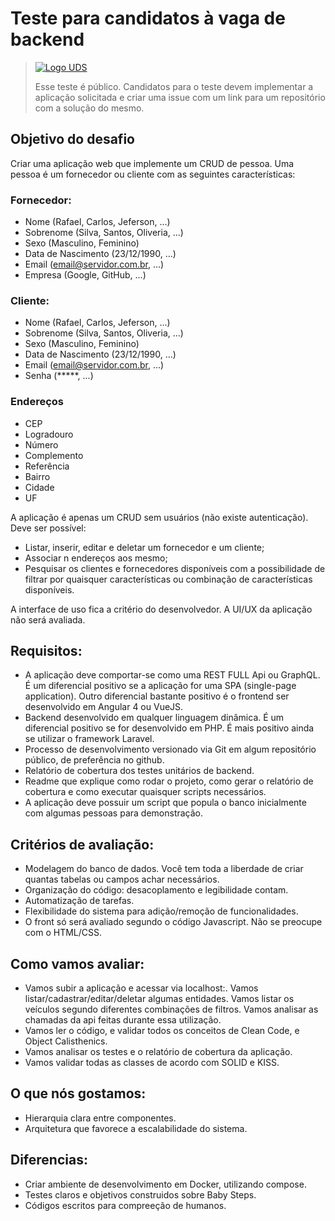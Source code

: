 # Teste para candidatos à vaga de backend

> [![Logo UDS]()](https://www.uds.com.br)
>
> Esse teste é público. Candidatos para o teste devem implementar a aplicação solicitada e criar uma issue com um link para um repositório com a solução do mesmo.

## Objetivo do desafio
Criar uma aplicação web que implemente um CRUD de pessoa. Uma pessoa é um fornecedor ou cliente com as seguintes características:

### Fornecedor:
- Nome (Rafael, Carlos, Jeferson, ...)
- Sobrenome (Silva, Santos, Oliveria, ...)
- Sexo (Masculino, Feminino)
- Data de Nascimento (23/12/1990, ...)
- Email (email@servidor.com.br, ...)
- Empresa (Google, GitHub, ...)

### Cliente:
- Nome (Rafael, Carlos, Jeferson, ...)
- Sobrenome (Silva, Santos, Oliveria, ...)
- Sexo (Masculino, Feminino)
- Data de Nascimento (23/12/1990, ...)
- Email (email@servidor.com.br, ...)
- Senha (*****, ...)

### Endereços
- CEP
- Logradouro
- Número
- Complemento
- Referência
- Bairro
- Cidade
- UF

A aplicação é apenas um CRUD sem usuários (não existe autenticação). Deve ser possível:
- Listar, inserir, editar e deletar um fornecedor e um cliente;
- Associar n endereços aos mesmo;
- Pesquisar os clientes e fornecedores disponíveis com a possibilidade de filtrar por quaisquer características ou combinação de características disponíveis.

A interface de uso fica a critério do desenvolvedor. A UI/UX da aplicação não será avaliada.

## Requisitos:
- A aplicação deve comportar-se como uma REST FULL Api ou GraphQL. É um diferencial positivo se a aplicação for uma SPA (single-page application). Outro diferencial bastante positivo é o frontend ser desenvolvido em Angular 4 ou VueJS.
- Backend desenvolvido em qualquer linguagem dinâmica. É um diferencial positivo se for desenvolvido em PHP. É mais positivo ainda se utilizar o framework Laravel.
- Processo de desenvolvimento versionado via Git em algum repositório público, de preferência no github.
- Relatório de cobertura dos testes unitários de backend.
- Readme que explique como rodar o projeto, como gerar o relatório de cobertura e como executar quaisquer scripts necessários.
- A aplicação deve possuir um script que popula o banco inicialmente com algumas pessoas para demonstração.

## Critérios de avaliação:
- Modelagem do banco de dados. Você tem toda a liberdade de criar quantas tabelas ou campos achar necessários.
- Organização do código: desacoplamento e legibilidade contam.
- Automatização de tarefas.
- Flexibilidade do sistema para adição/remoção de funcionalidades.
- O front só será avaliado segundo o código Javascript. Não se preocupe com o HTML/CSS.

## Como vamos avaliar:
- Vamos subir a aplicação e acessar via localhost:<alguma-porta>. Vamos listar/cadastrar/editar/deletar algumas entidades. Vamos listar os veículos segundo diferentes combinações de filtros. Vamos analisar as chamadas da api feitas durante essa utilização.
- Vamos ler o código, e validar todos os conceitos de Clean Code, e Object Calisthenics.
- Vamos analisar os testes e o relatório de cobertura da aplicação.
- Vamos validar todas as classes de acordo com SOLID e KISS.

## O que nós gostamos:
- Hierarquia clara entre componentes.
- Arquitetura que favorece a escalabilidade do sistema.

## Diferencias:
- Criar ambiente de desenvolvimento em Docker, utilizando compose.
- Testes claros e objetivos construidos sobre Baby Steps.
- Códigos escritos para compreeção de humanos.

